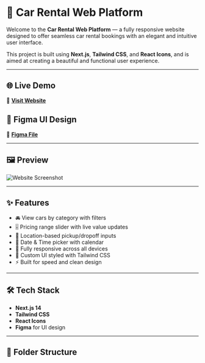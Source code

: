 # 🚗 Car Rental Web Platform

Welcome to the **Car Rental Web Platform** — a fully responsive website designed to offer seamless car rental bookings with an elegant and intuitive user interface.

This project is built using **Next.js**, **Tailwind CSS**, and **React Icons**, and is aimed at creating a beautiful and functional user experience.

---

## 🌐 Live Demo

🔗 [**Visit Website**](https://car-rent-platform.netlify.app/)

## 🎨 Figma UI Design

🎨 [**Figma File**](https://www.figma.com/design/tL21LAmEuRKHOPkpffmzdJ/Car-Rental-Web-Platform?node-id=0-1&t=7i9FlteWQ6md6hUu-1)

---

## 🖼️ Preview

![Website Screenshot](./screenshots/hero-preview.png)



---

## ✨ Features

- 🚘 View cars by category with filters
- 🎚️ Pricing range slider with live value updates
- 📍 Location-based pickup/dropoff inputs
- 📆 Date & Time picker with calendar
- 📱 Fully responsive across all devices
- 🎨 Custom UI styled with Tailwind CSS
- ⚡ Built for speed and clean design

---

## 🛠️ Tech Stack

- **Next.js 14**
- **Tailwind CSS**
- **React Icons**
- **Figma** for UI design

---

## 📁 Folder Structure

